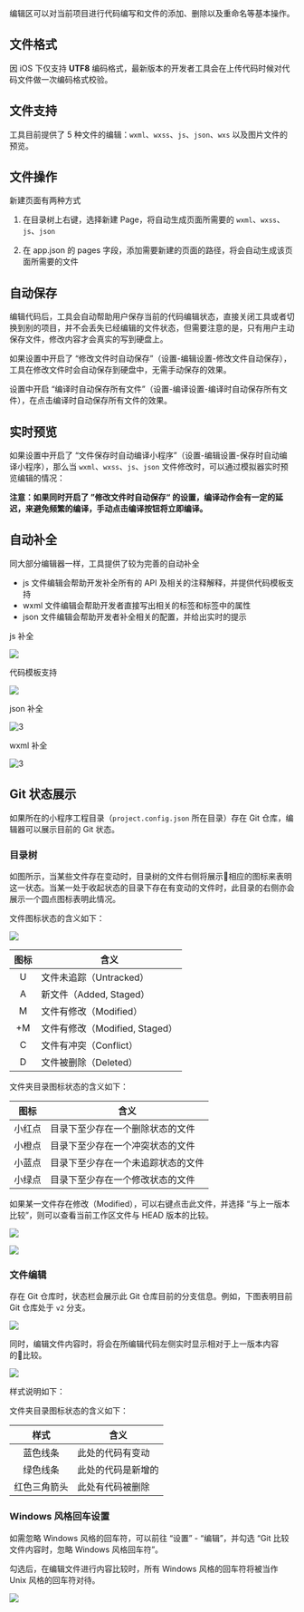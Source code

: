 编辑区可以对当前项目进行代码编写和文件的添加、删除以及重命名等基本操作。

## 文件格式

因 iOS 下仅支持 **UTF8** 编码格式，最新版本的开发者工具会在上传代码时候对代码文件做一次编码格式校验。

## 文件支持

工具目前提供了 5 种文件的编辑：`wxml`、`wxss`、`js`、`json`、`wxs` 以及图片文件的预览。

## 文件操作

新建页面有两种方式

1. 在目录树上右键，选择新建 Page，将自动生成页面所需要的 `wxml`、`wxss`、`js`、`json`

2. 在 app.json 的 pages 字段，添加需要新建的页面的路径，将会自动生成该页面所需要的文件

## 自动保存

编辑代码后，工具会自动帮助用户保存当前的代码编辑状态，直接关闭工具或者切换到别的项目，并不会丢失已经编辑的文件状态，但需要注意的是，只有用户主动保存文件，修改内容才会真实的写到硬盘上。

如果设置中开启了 “修改文件时自动保存”（设置-编辑设置-修改文件自动保存），工具在修改文件时会自动保存到硬盘中，无需手动保存的效果。

设置中开启 “编译时自动保存所有文件”（设置-编译设置-编译时自动保存所有文件），在点击编译时自动保存所有文件的效果。

## 实时预览

如果设置中开启了 “文件保存时自动编译小程序”（设置-编辑设置-保存时自动编译小程序），那么当 `wxml`、`wxss`、`js`、`json` 文件修改时，可以通过模拟器实时预览编辑的情况：

**注意：如果同时开启了 ”修改文件时自动保存“ 的设置，编译动作会有一定的延迟，来避免频繁的编译，手动点击编译按钮将立即编译。**

## 自动补全

同大部分编辑器一样，工具提供了较为完善的自动补全

- js 文件编辑会帮助开发补全所有的 API 及相关的注释解释，并提供代码模板支持
- wxml 文件编辑会帮助开发者直接写出相关的标签和标签中的属性
- json 文件编辑会帮助开发者补全相关的配置，并给出实时的提示

js 补全

![](../image/devtools2/jsautocomplete2.gif)

代码模板支持

![](../image/devtools2/jsautocomplete.gif)

json 补全

![3](../image/devtools2/jsoncomplete.gif)

wxml 补全

![3](../image/devtools/edit4.gif)


## Git 状态展示

如果所在的小程序工程目录（`project.config.json` 所在目录）存在 Git 仓库，编辑器可以展示目前的 Git 状态。

### 目录树

如图所示，当某些文件存在变动时，目录树的文件右侧将展示相应的图标来表明这一状态。当某一处于收起状态的目录下存在有变动的文件时，此目录的右侧亦会展示一个圆点图标表明此情况。

文件图标状态的含义如下：

![](../image/devtools2/git/directory.jpg)


| 图标  | 含义  |
| :-------: | ------  |
| U | 文件未追踪（Untracked） |
| A | 新文件（Added, Staged）|
| M | 文件有修改（Modified） |
| +M | 文件有修改（Modified, Staged） |
| C | 文件有冲突（Conflict） |
| D | 文件被删除（Deleted） |

文件夹目录图标状态的含义如下：

| 图标  | 含义  |
| :-------: | ------  |
| 小红点 | 目录下至少存在一个删除状态的文件 |
| 小橙点 | 目录下至少存在一个冲突状态的文件 |
| 小蓝点 | 目录下至少存在一个未追踪状态的文件 |
| 小绿点 | 目录下至少存在一个修改状态的文件 |

如果某一文件存在修改（Modified），可以右键点击此文件，并选择 “与上一版本比较”，则可以查看当前工作区文件与 HEAD 版本的比较。

![](../image/devtools2/git/contextmenu.jpg)

![](../image/devtools2/git/diff.jpg)


### 文件编辑

存在 Git 仓库时，状态栏会展示此 Git 仓库目前的分支信息。例如，下图表明目前 Git 仓库处于 `v2` 分支。

![](../image/devtools2/git/statusbar.jpg)

同时，编辑文件内容时，将会在所编辑代码左侧实时显示相对于上一版本内容的比较。

![](../image/devtools2/git/linediff.jpg)

样式说明如下：

文件夹目录图标状态的含义如下：

| 样式  | 含义  |
| :-------: | ------  |
| 蓝色线条 | 此处的代码有变动 |
| 绿色线条 | 此处的代码是新增的 |
| 红色三角箭头 | 此处有代码被删除 |

### Windows 风格回车设置

如需忽略 Windows 风格的回车符，可以前往 “设置” - “编辑”，并勾选 “Git 比较文件内容时，忽略 Windows 风格回车符”。

勾选后，在编辑文件进行内容比较时，所有 Windows 风格的回车符将被当作 Unix 风格的回车符对待。

![](../image/devtools2/git/windowsreturnsettings.jpg)

